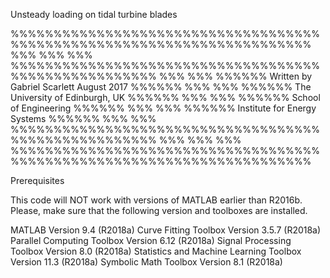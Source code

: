 Unsteady loading on tidal turbine blades

%%%%%%%%%%%%%%%%%%%%%%%%%%%%%%%%%%%%%%%%%%%%%%%%%%%%%%%%%%%%%%%%%%%%%%%
%%%                                                                 %%%
%%%       %%%%%%%%%%%%%%%%%%%%%%%%%%%%%%%%%%%%%%%%%%%%%%%%%%%%%     %%%
%%%       %%%%%% Written by Gabriel Scarlett August 2017 %%%%%%     %%%
%%%       %%%%%%     The University of Edinburgh, UK     %%%%%%     %%%
%%%       %%%%%%         School of Engineering           %%%%%%     %%%
%%%       %%%%%%       Institute for Energy Systems      %%%%%%     %%%
%%%       %%%%%%%%%%%%%%%%%%%%%%%%%%%%%%%%%%%%%%%%%%%%%%%%%%%%%     %%%
%%%                                                                 %%%
%%%%%%%%%%%%%%%%%%%%%%%%%%%%%%%%%%%%%%%%%%%%%%%%%%%%%%%%%%%%%%%%%%%%%%%

Prerequisites


This code will NOT work with versions of MATLAB earlier than R2016b. Please, make sure that the following version and toolboxes are installed.

MATLAB                                                Version 9.4         (R2018a)
Curve Fitting Toolbox                                 Version 3.5.7       (R2018a)
Parallel Computing Toolbox                            Version 6.12        (R2018a)
Signal Processing Toolbox                             Version 8.0         (R2018a)
Statistics and Machine Learning Toolbox               Version 11.3        (R2018a)
Symbolic Math Toolbox                                 Version 8.1         (R2018a)
